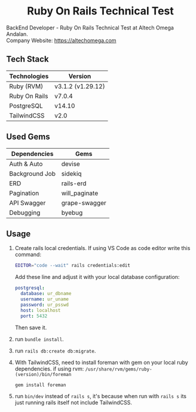 <h1 align="center"><b>Ruby On Rails Technical Test</b></h1>

BackEnd Developer - Ruby On Rails Technical Test at Altech Omega Andalan.\
Company Website: https://altechomega.com

## Tech Stack

| Technologies       | Version           |
| ------------------ | ----------------- |
| Ruby (RVM)         | v3.1.2 (v1.29.12) |
| Ruby On Rails      | v7.0.4            |
| PostgreSQL         | v14.10            |
| TailwindCSS        | v2.0              |

## Used Gems

| Dependencies   | Gems          |
| -------------- | ------------- |
| Auth & Auto    | devise        |
| Background Job | sidekiq       |
| ERD            | rails-erd     |
| Pagination     | will_paginate |
| API Swagger    | grape-swagger |
| Debugging      | byebug        |

## Usage

1. Create rails local credentials. If using VS Code as code editor write this command:
   ```bash
   EDITOR="code --wait" rails credentials:edit
   ```
   Add these line and adjust it with your local database configuration:
   ```yaml
   postgresql:
     database: ur_dbname
     username: ur_uname
     password: ur_psswd
     host: localhost
     port: 5432
   ```
   Then save it.
   
2. run `bundle install`.
3. run `rails db:create db:migrate`.
4. With TailwindCSS, need to install foreman with gem on your local ruby dependencies. if using rvm: `/usr/share/rvm/gems/ruby-(version)/bin/foreman`
   ```bash
   gem install foreman
   ```
5. run `bin/dev` instead of `rails s`, it's because when run with `rails s` its just running rails itself not include TailwindCSS.